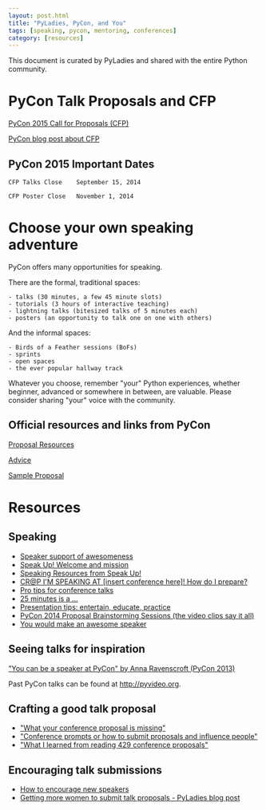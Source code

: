 ```yaml
---
layout: post.html
title: "PyLadies, PyCon, and You"
tags: [speaking, pycon, mentoring, conferences]
category: [resources]
---
```


This document is curated by PyLadies and shared with the entire Python 
community.


PyCon Talk Proposals and CFP
============================
[PyCon 2015 Call for Proposals (CFP)](https://us.pycon.org/2015/speaking/cfp/)

[PyCon blog post about CFP](http://pycon.blogspot.com/2014/08/pycon-2015-call-for-proposals-is-open.html)


PyCon 2015 Important Dates
--------------------------

    CFP Talks Close    September 15, 2014

    CFP Poster Close   November 1, 2014


Choose your own speaking adventure
==================================
PyCon offers many opportunities for speaking.

There are the formal, traditional spaces:

    - talks (30 minutes, a few 45 minute slots)
    - tutorials (3 hours of interactive teaching)
    - lightning talks (bitesized talks of 5 minutes each)
    - posters (an opportunity to talk one on one with others)

And the informal spaces:

    - Birds of a Feather sessions (BoFs)
    - sprints
    - open spaces
    - the ever popular hallway track

Whatever you choose, remember "your" Python experiences, whether beginner, 
advanced or somewhere in between, are valuable. Please consider sharing 
"your" voice with the community.


Official resources and links from PyCon
---------------------------------------
[Proposal Resources](https://us.pycon.org/2015/speaking/proposal-resources/)

[Advice](https://us.pycon.org/2015/speaking/proposal_advice/)

[Sample Proposal](https://us.pycon.org/2015/speaking/proposal_advice/samples/SpacePug/)


Resources
=========

Speaking
--------
- [Speaker support of awesomeness](http://juliepagano.com/blog/2014/06/30/speaker-support-of-awesomeness/)
- [Speak Up! Welcome and mission](http://speakup.io/)
- [Speaking Resources from Speak Up!](http://speakup.io/resources.html)
- [CR@P I'M SPEAKING AT [insert conference here]! How do I prepare?](http://www.roguelynn.com/words/crap-im-speaking/)
- [Pro tips for conference talks](http://www.craigkerstiens.com/2012/06/19/pro-tips-for-conference-talks/)
- [25 minutes is a ...](http://nedbatchelder.com/blog/201002/25_minutes_is_a_bitch.html)
- [Presentation tips: entertain, educate, practice](http://nedbatchelder.com/text/presentationtips.html)
- [PyCon 2014 Proposal Brainstorming Sessions (the video clips say it all)](http://www.pyladies.com/blog/pycon-2014-cfp-brainstorm/)
- [You would make an awesome speaker](http://weareallaweso.me/)


Seeing talks for inspiration
----------------------------
["You can be a speaker at PyCon" by Anna Ravenscroft (PyCon 2013)](https://www.youtube.com/watch?v=myzQXKuQjac)

Past PyCon talks can be found at <http://pyvideo.org>.


Crafting a good talk proposal
-----------------------------
- ["What your conference proposal is missing"](http://www.sarahmei.com/blog/2014/04/07/what-your-conference-proposal-is-missing/)
- ["Conference prompts or how to submit proposals and influence people"](http://www.noelrappin.com/railsrx/2014/1/18/conference-prompts-or-how-to-submit-proposals-and-influence-people)
- ["What I learned from reading 429 conference proposals"](http://www.noelrappin.com/railsrx/2014/3/17/what-i-learned-from-reading-429-conference-proposals)


Encouraging talk submissions
----------------------------
- [How to encourage new speakers](http://weareallaweso.me/for_curators/)
- [Getting more women to submit talk proposals - PyLadies blog post](http://www.pyladies.com/blog/getting-more-women-to-submit-talk-proposals/)
